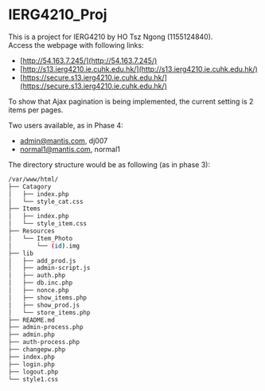 # IERG4210_Proj
This is a project for IERG4210 by HO Tsz Ngong (1155124840).\
Access the webpage with following links:
- [http://54.163.7.245/](http://54.163.7.245/)
- [http://s13.ierg4210.ie.cuhk.edu.hk/](http://s13.ierg4210.ie.cuhk.edu.hk/)
- [https://secure.s13.ierg4210.ie.cuhk.edu.hk/](https://secure.s13.ierg4210.ie.cuhk.edu.hk/)

To show that Ajax pagination is being implemented, the current setting is 2 items per pages.

Two users available, as in Phase 4:
- admin@mantis.com, dj007
- normal1@mantis.com, normal1

The directory structure would be as following (as in phase 3):
```bash
/var/www/html/
├── Catagory
│   ├── index.php
│   └── style_cat.css
├── Items
│   ├── index.php
│   └── style_item.css
├── Resources
│   └── Item_Photo
│       └── (id).img
├── lib
│   ├── add_prod.js
│   ├── admin-script.js
│   ├── auth.php
│   ├── db.inc.php
│   ├── nonce.php
│   ├── show_items.php
│   ├── show_prod.js
│   └── store_items.php
├── README.md
├── admin-process.php
├── admin.php
├── auth-process.php
├── changepw.php
├── index.php
├── login.php
├── logout.php
└── style1.css
```
